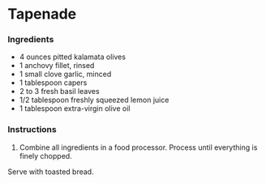 # Tapenade

### Ingredients

- 4 ounces pitted kalamata olives
- 1 anchovy fillet, rinsed
- 1 small clove garlic, minced
- 1 tablespoon capers
- 2 to 3 fresh basil leaves
- 1/2 tablespoon freshly squeezed lemon juice
- 1 tablespoon extra-virgin olive oil

### Instructions

1. Combine all ingredients in a food processor. Process until everything is finely chopped.

Serve with toasted bread.
